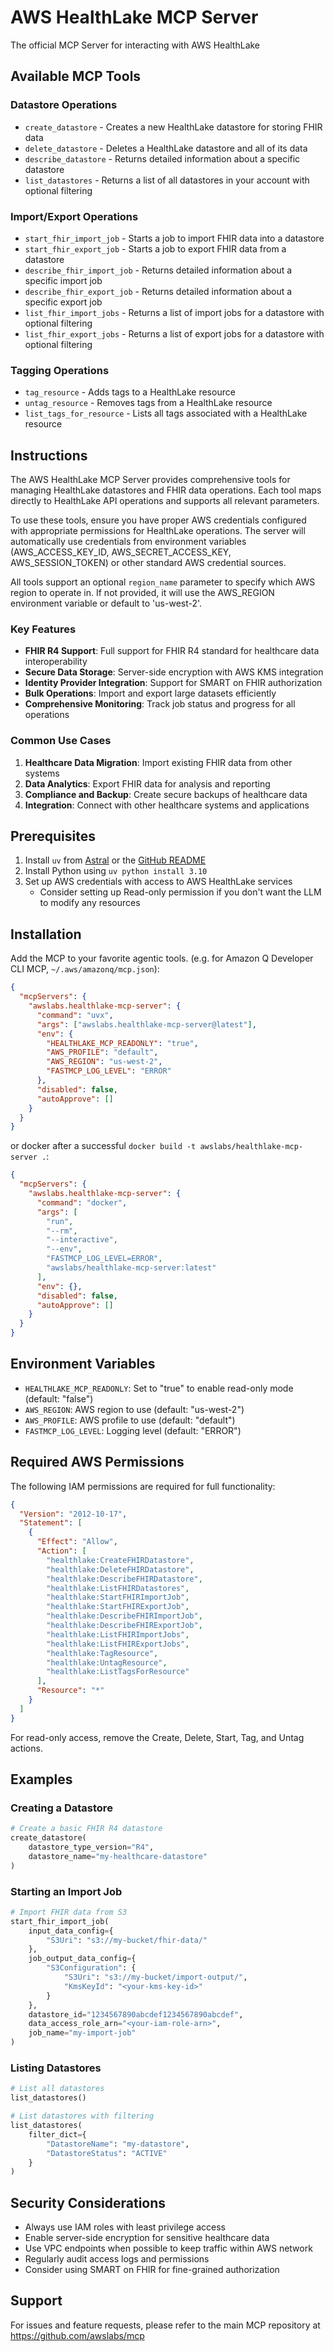 # AWS HealthLake MCP Server

The official MCP Server for interacting with AWS HealthLake

## Available MCP Tools

### Datastore Operations
- `create_datastore` - Creates a new HealthLake datastore for storing FHIR data
- `delete_datastore` - Deletes a HealthLake datastore and all of its data
- `describe_datastore` - Returns detailed information about a specific datastore
- `list_datastores` - Returns a list of all datastores in your account with optional filtering

### Import/Export Operations
- `start_fhir_import_job` - Starts a job to import FHIR data into a datastore
- `start_fhir_export_job` - Starts a job to export FHIR data from a datastore
- `describe_fhir_import_job` - Returns detailed information about a specific import job
- `describe_fhir_export_job` - Returns detailed information about a specific export job
- `list_fhir_import_jobs` - Returns a list of import jobs for a datastore with optional filtering
- `list_fhir_export_jobs` - Returns a list of export jobs for a datastore with optional filtering

### Tagging Operations
- `tag_resource` - Adds tags to a HealthLake resource
- `untag_resource` - Removes tags from a HealthLake resource
- `list_tags_for_resource` - Lists all tags associated with a HealthLake resource

## Instructions

The AWS HealthLake MCP Server provides comprehensive tools for managing HealthLake datastores and FHIR data operations. Each tool maps directly to HealthLake API operations and supports all relevant parameters.

To use these tools, ensure you have proper AWS credentials configured with appropriate permissions for HealthLake operations. The server will automatically use credentials from environment variables (AWS_ACCESS_KEY_ID, AWS_SECRET_ACCESS_KEY, AWS_SESSION_TOKEN) or other standard AWS credential sources.

All tools support an optional `region_name` parameter to specify which AWS region to operate in. If not provided, it will use the AWS_REGION environment variable or default to 'us-west-2'.

### Key Features

- **FHIR R4 Support**: Full support for FHIR R4 standard for healthcare data interoperability
- **Secure Data Storage**: Server-side encryption with AWS KMS integration
- **Identity Provider Integration**: Support for SMART on FHIR authorization
- **Bulk Operations**: Import and export large datasets efficiently
- **Comprehensive Monitoring**: Track job status and progress for all operations

### Common Use Cases

1. **Healthcare Data Migration**: Import existing FHIR data from other systems
2. **Data Analytics**: Export FHIR data for analysis and reporting
3. **Compliance and Backup**: Create secure backups of healthcare data
4. **Integration**: Connect with other healthcare systems and applications

## Prerequisites

1. Install `uv` from [Astral](https://docs.astral.sh/uv/getting-started/installation/) or the [GitHub README](https://github.com/astral-sh/uv#installation)
2. Install Python using `uv python install 3.10`
3. Set up AWS credentials with access to AWS HealthLake services
   - Consider setting up Read-only permission if you don't want the LLM to modify any resources

## Installation

Add the MCP to your favorite agentic tools. (e.g. for Amazon Q Developer CLI MCP, `~/.aws/amazonq/mcp.json`):

```json
{
  "mcpServers": {
    "awslabs.healthlake-mcp-server": {
      "command": "uvx",
      "args": ["awslabs.healthlake-mcp-server@latest"],
      "env": {
        "HEALTHLAKE_MCP_READONLY": "true",
        "AWS_PROFILE": "default",
        "AWS_REGION": "us-west-2",
        "FASTMCP_LOG_LEVEL": "ERROR"
      },
      "disabled": false,
      "autoApprove": []
    }
  }
}
```

or docker after a successful `docker build -t awslabs/healthlake-mcp-server .`:

```json
{
  "mcpServers": {
    "awslabs.healthlake-mcp-server": {
      "command": "docker",
      "args": [
        "run",
        "--rm",
        "--interactive",
        "--env",
        "FASTMCP_LOG_LEVEL=ERROR",
        "awslabs/healthlake-mcp-server:latest"
      ],
      "env": {},
      "disabled": false,
      "autoApprove": []
    }
  }
}
```

## Environment Variables

- `HEALTHLAKE_MCP_READONLY`: Set to "true" to enable read-only mode (default: "false")
- `AWS_REGION`: AWS region to use (default: "us-west-2")
- `AWS_PROFILE`: AWS profile to use (default: "default")
- `FASTMCP_LOG_LEVEL`: Logging level (default: "ERROR")

## Required AWS Permissions

The following IAM permissions are required for full functionality:

```json
{
  "Version": "2012-10-17",
  "Statement": [
    {
      "Effect": "Allow",
      "Action": [
        "healthlake:CreateFHIRDatastore",
        "healthlake:DeleteFHIRDatastore",
        "healthlake:DescribeFHIRDatastore",
        "healthlake:ListFHIRDatastores",
        "healthlake:StartFHIRImportJob",
        "healthlake:StartFHIRExportJob",
        "healthlake:DescribeFHIRImportJob",
        "healthlake:DescribeFHIRExportJob",
        "healthlake:ListFHIRImportJobs",
        "healthlake:ListFHIRExportJobs",
        "healthlake:TagResource",
        "healthlake:UntagResource",
        "healthlake:ListTagsForResource"
      ],
      "Resource": "*"
    }
  ]
}
```

For read-only access, remove the Create, Delete, Start, Tag, and Untag actions.

## Examples

### Creating a Datastore

```python
# Create a basic FHIR R4 datastore
create_datastore(
    datastore_type_version="R4",
    datastore_name="my-healthcare-datastore"
)
```

### Starting an Import Job

```python
# Import FHIR data from S3
start_fhir_import_job(
    input_data_config={
        "S3Uri": "s3://my-bucket/fhir-data/"
    },
    job_output_data_config={
        "S3Configuration": {
            "S3Uri": "s3://my-bucket/import-output/",
            "KmsKeyId": "<your-kms-key-id>"
        }
    },
    datastore_id="1234567890abcdef1234567890abcdef",
    data_access_role_arn="<your-iam-role-arn>",
    job_name="my-import-job"
)
```

### Listing Datastores

```python
# List all datastores
list_datastores()

# List datastores with filtering
list_datastores(
    filter_dict={
        "DatastoreName": "my-datastore",
        "DatastoreStatus": "ACTIVE"
    }
)
```

## Security Considerations

- Always use IAM roles with least privilege access
- Enable server-side encryption for sensitive healthcare data
- Use VPC endpoints when possible to keep traffic within AWS network
- Regularly audit access logs and permissions
- Consider using SMART on FHIR for fine-grained authorization

## Support

For issues and feature requests, please refer to the main MCP repository at https://github.com/awslabs/mcp
